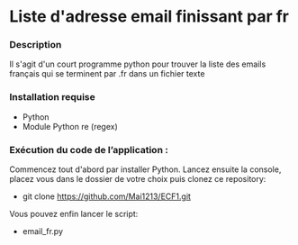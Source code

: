 # Liste d'adresse email finissant par fr

### Description

Il s'agit d'un court programme python pour trouver la liste des emails français qui se terminent par .fr dans un fichier texte

### Installation requise

- Python
- Module Python re (regex)

### Exécution du code de l’application :

Commencez tout d'abord par installer Python. Lancez ensuite la console, placez vous dans le dossier de votre choix puis clonez ce repository: 
- git clone https://github.com/Mai1213/ECF1.git

Vous pouvez enfin lancer le script:
- email_fr.py



